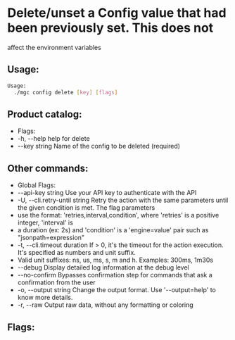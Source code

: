 # Delete/unset a Config value that had been previously set. This does not
affect the environment variables

## Usage:
```bash
Usage:
  ./mgc config delete [key] [flags]
```

## Product catalog:
- Flags:
- -h, --help         help for delete
- --key string   Name of the config to be deleted (required)

## Other commands:
- Global Flags:
- --api-key string           Use your API key to authenticate with the API
- -U, --cli.retry-until string   Retry the action with the same parameters until the given condition is met. The flag parameters
- use the format: 'retries,interval,condition', where 'retries' is a positive integer, 'interval' is
- a duration (ex: 2s) and 'condition' is a 'engine=value' pair such as "jsonpath=expression"
- -t, --cli.timeout duration     If > 0, it's the timeout for the action execution. It's specified as numbers and unit suffix.
- Valid unit suffixes: ns, us, ms, s, m and h. Examples: 300ms, 1m30s
- --debug                    Display detailed log information at the debug level
- --no-confirm               Bypasses confirmation step for commands that ask a confirmation from the user
- -o, --output string            Change the output format. Use '--output=help' to know more details.
- -r, --raw                      Output raw data, without any formatting or coloring

## Flags:
```bash

```

